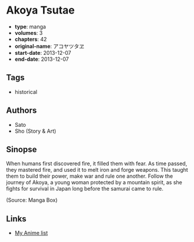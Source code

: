 # Akoya Tsutae

-   **type**: manga
-   **volumes**: 3
-   **chapters**: 42
-   **original-name**: アコヤツタヱ
-   **start-date**: 2013-12-07
-   **end-date**: 2013-12-07

## Tags

-   historical

## Authors

-   Sato
-   Sho (Story & Art)

## Sinopse

When humans first discovered fire, it filled them with fear. As time passed, they mastered fire, and used it to melt iron and forge weapons. This taught them to build their power, make war and rule one another. Follow the journey of Akoya, a young woman protected by a mountain spirit, as she fights for survival in Japan long before the samurai came to rule.

(Source: Manga Box)

## Links

-   [My Anime list](https://myanimelist.net/manga/64525/Akoya_Tsutae)
